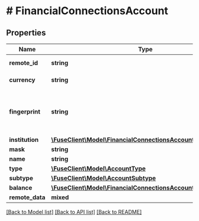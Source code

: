 # # FinancialConnectionsAccount

## Properties

Name | Type | Description | Notes
------------ | ------------- | ------------- | -------------
**remote_id** | **string** | Remote Id of the account, ie Plaid or Teller account id |
**currency** | **string** | The ISO-4217 currency code of the account. |
**fingerprint** | **string** | Uniquely identifies this account across all accounts for a single financial connection. Used for reconnection deduplication. See more information here: https://letsfuse.readme.io/docs/duplicate-accounts |
**institution** | [**\FuseClient\Model\FinancialConnectionsAccountInstitution**](FinancialConnectionsAccountInstitution.md) |  | [optional]
**mask** | **string** | The partial account number. | [optional]
**name** | **string** | The account&#39;s name, ie &#39;My Checking&#39; |
**type** | [**\FuseClient\Model\AccountType**](AccountType.md) |  |
**subtype** | [**\FuseClient\Model\AccountSubtype**](AccountSubtype.md) |  | [optional]
**balance** | [**\FuseClient\Model\FinancialConnectionsAccountCachedBalance**](FinancialConnectionsAccountCachedBalance.md) |  |
**remote_data** | **mixed** |  |

[[Back to Model list]](../../README.md#models) [[Back to API list]](../../README.md#endpoints) [[Back to README]](../../README.md)
